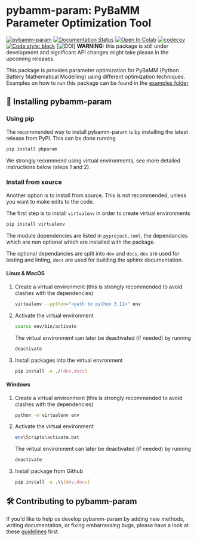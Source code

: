# pybamm-param: PyBaMM Parameter Optimization Tool

[![pybamm-param](https://github.com/paramm-team/pybamm-param/actions/workflows/test_on_push.yml/badge.svg?branch=main)](https://github.com/paramm-team/pybamm-param/actions/workflows/test_on_push.yml)
[![Documentation Status](https://readthedocs.org/projects/pybamm-param/badge/?version=latest)](https://pybamm-param.readthedocs.io/en/latest/?badge=latest)
[![Open In Colab](https://colab.research.google.com/assets/colab-badge.svg)](https://colab.research.google.com/github/paramm-team)
[![codecov](https://codecov.io/gh/paramm-team/pybamm-param/branch/main/graph/badge.svg?token=CMFXMUU1SJ)](https://codecov.io/gh/paramm-team/pybamm-param)
[![Code style: black](https://img.shields.io/badge/code%20style-black-000000.svg)](https://github.com/psf/black)
[![DOI](10.5281/zenodo.11282637)]
**WARNING:** this package is still under development and significant API changes might take please in the upcoming releases.

This package is provides parameter optimization for PyBaMM (Python Battery Mathematical Modelling) using different optimization techniques. Examples on how to run this package can be found in the [examples folder](./examples)

## 🚀 Installing pybamm-param

### Using pip
The recommended way to install pybamm-param is by installing the latest release from PyPI. This can be done running
```bash
pip install pbparam
```
We strongly recommend using virtual environments, see more detailed instructions below (steps 1 and 2).

### Install from source

Another option is to install from source. This is not recommended, unless you want to make edits to the code.

The first step is to install `virtualenv` in order to create virtual environments

```bash
pip install virtualenv
```

The module dependencies are listed in `pyproject.toml`, the dependancies which are non optional which are installed with the package.

The optional dependancies are split into `dev` and `docs`. `dev` are used for testing and linting, `docs` are used for building the sphinx documentation. 

#### Linux & MacOS

1. Create a virtual environment (this is strongly recommended to avoid clashes with the dependencies)

    ```bash
    virtualenv --python="<path to python 3.11>" env
    ```

2. Activate the virtual environment

    ```bash
    source env/bin/activate
    ```

    The virtual environment can later be deactivated (if needed) by running

    ```bash
    deactivate
    ```

3. Install packages into the virtual envronment

    ```bash
    pip install -e ./[dev,docs]
    ```

#### Windows

1. Create a virtual environment (this is strongly recommended to avoid clashes with the dependencies)

    ```bash
    python -m virtualenv env
    ```

2. Activate the virtual environment

    ```bash
    env\Scripts\activate.bat
    ```

    The virtual environment can later be deactivated (if needed) by running

    ```bash
    deactivate
    ```

3. Install package from Github

    ```bash
    pip install -e .\\[dev,docs]
    ```

## 🛠️ Contributing to pybamm-param

If you'd like to help us develop pybamm-param by adding new methods, writing documentation, or fixing embarrassing bugs, please have a look at these [guidelines](https://github.com/paramm-team/pybamm-param/blob/main/CONTRIBUTING.md) first.

